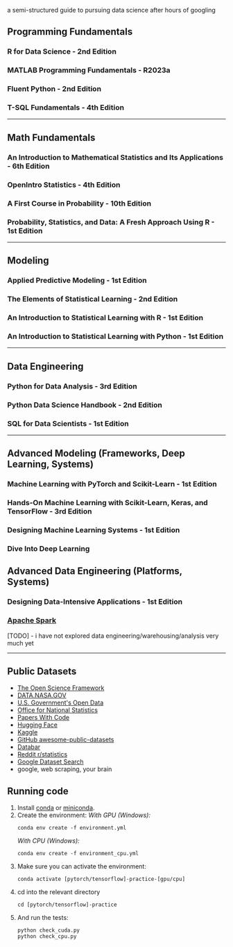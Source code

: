 a semi-structured guide to pursuing data science after hours of googling

## Programming Fundamentals

### R for Data Science - 2nd Edition

### MATLAB Programming Fundamentals - R2023a

### Fluent Python - 2nd Edition

### T-SQL Fundamentals - 4th Edition

---

## Math Fundamentals

### An Introduction to Mathematical Statistics and Its Applications - 6th Edition

### OpenIntro Statistics - 4th Edition

### A First Course in Probability - 10th Edition

### Probability, Statistics, and Data: A Fresh Approach Using R - 1st Edition

---

## Modeling

### Applied Predictive Modeling - 1st Edition

### The Elements of Statistical Learning - 2nd Edition

### An Introduction to Statistical Learning with R - 1st Edition

### An Introduction to Statistical Learning with Python - 1st Edition

---

## Data Engineering

### Python for Data Analysis - 3rd Edition

### Python Data Science Handbook - 2nd Edition

### SQL for Data Scientists - 1st Edition

---

## Advanced Modeling (Frameworks, Deep Learning, Systems)

### Machine Learning with PyTorch and Scikit-Learn - 1st Edition

### Hands-On Machine Learning with Scikit-Learn, Keras, and TensorFlow - 3rd Edition

### Designing Machine Learning Systems - 1st Edition

### Dive Into Deep Learning

## Advanced Data Engineering (Platforms, Systems)

### Designing Data-Intensive Applications - 1st Edition

### [Apache Spark](https://spark.apache.org/)

[TODO] - i have not explored data engineering/warehousing/analysis very much yet

---

## Public Datasets

 - [The Open Science Framework](https://osf.io/)
 - [DATA.NASA.GOV](https://data.nasa.gov/)
 - [U.S. Government's Open Data](https://data.gov/)
 - [Office for National Statistics](https://www.ons.gov.uk/)
 - [Papers With Code](https://paperswithcode.com/datasets)
 - [Hugging Face](https://huggingface.co/datasets)
 - [Kaggle](https://www.kaggle.com/datasets)
 - [GitHub awesome-public-datasets](https://github.com/awesomedata/awesome-public-datasets)
 - [Databar](https://databar.ai/)
 - [Reddit r/statistics](https://www.reddit.com/r/statistics/)
 - [Google Dataset Search](https://datasetsearch.research.google.com/)
 - google, web scraping, your brain

## Running code

1. Install
   [conda](https://docs.conda.io/projects/conda/en/latest/user-guide/install/index.html)
   or [miniconda](https://docs.anaconda.com/free/miniconda/miniconda-install/).
2. Create the environment: _With GPU (Windows):_
    ```
    conda env create -f environment.yml
    ```
    _With CPU (Windows):_
    ```
    conda env create -f environment_cpu.yml
    ```
3. Make sure you can activate the environment:
    ```
    conda activate [pytorch/tensorflow]-practice-[gpu/cpu]
    ```
4. cd into the relevant directory
    ```
    cd [pytorch/tensorflow]-practice
    ```
5. And run the tests:
    ```
    python check_cuda.py
    python check_cpu.py
    ```
